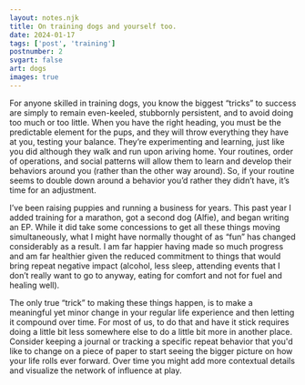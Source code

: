 ```yaml
---
layout: notes.njk
title: On training dogs and yourself too.
date: 2024-01-17
tags: ['post', 'training']
postnumber: 2
svgart: false
art: dogs
images: true
---
```


For anyone skilled in training dogs, you know the biggest “tricks” to success are simply to remain even-keeled, stubbornly persistent, and to avoid doing too much or too little. When you have the right heading, you must be the predictable element for the pups, and they will throw everything they have at you, testing your balance. They’re experimenting and learning, just like you did although they walk and run upon ariving home. Your routines, order of operations, and social patterns will allow them to learn and develop their behaviors around you (rather than the other way around). So, if your routine seems to double down around a behavior you’d rather they didn’t have, it’s time for an adjustment.

I’ve been raising puppies and running a business for years. This past year I added training for a marathon, got a second dog (Alfie), and began writing an EP. While it did take some concessions to get all these things moving simultaneously, what I might have normally thought of as “fun” has changed considerably as a result. I am far happier having made so much progress and am far healthier given the reduced commitment to things that would bring repeat negative impact (alcohol, less sleep, attending events that I don’t really want to go to anyway, eating for comfort and not for fuel and healing well).

The only true “trick” to making these things happen, is to make a meaningful yet minor change in your regular life experience and then letting it compound over time. For most of us, to do that and have it stick requires doing a little bit less somewhere else to do a little bit more in another place. Consider keeping a journal or tracking a specific repeat behavior that you'd like to change on a piece of paper to start seeing the bigger picture on how your life rolls ever forward. Over time you might add more contextual details and visualize the network of influence at play.

<!-- * _"I commonly am the one to bring truth to power"_
Is kind of vague, but can be actionable. It's up to you to decide how it should or shouldn't fit in your life, whether to judge it as being negative or an positive inclination that you want to grow and influence. But it's recorded, and that's great. Make sure you read it again.

* _"I want to feel healthier"_
That there's a great goal. Perfect to anchor and choose your strategy from. Best to begin persuit after some investigation into the position you're in.

* _"I binge eat one to two pints of ice cream in a single setting every 1-2 weeks."_
Actionable, clear point of view. This is something I can address. Tomorrow. -->